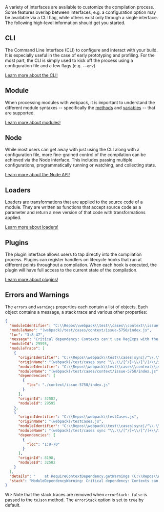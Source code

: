 

A variety of interfaces are available to customize the compilation process.
Some features overlap between interfaces, e.g. a configuration option may be
available via a CLI flag, while others exist only through a single interface.
The following high-level information should get you started.


## CLI

The Command Line Interface (CLI) to configure and interact with your build. It
is especially useful in the case of early prototyping and profiling. For the
most part, the CLI is simply used to kick off the process using a configuration
file and a few flags (e.g. `--env`).

[Learn more about the CLI!](/api/cli)


## Module

When processing modules with webpack, it is important to understand the
different module syntaxes -- specifically the [methods](/api/module-methods)
and [variables](/api/module-variables) -- that are supported.

[Learn more about modules!](/api/module-methods)


## Node

While most users can get away with just using the CLI along with a
configuration file, more fine-grained control of the compilation can be
achieved via the Node interface. This includes passing multiple configurations,
programmatically running or watching, and collecting stats.

[Learn more about the Node API!](/api/node)


## Loaders

Loaders are transformations that are applied to the source code of a module.
They are written as functions that accept source code as a parameter and return
a new version of that code with transformations applied.

[Learn more about loaders!](/api/loaders)


## Plugins

The plugin interface allows users to tap directly into the compilation process.
Plugins can register handlers on lifecycle hooks that run at different points
throughout a compilation. When each hook is executed, the plugin will have full
access to the current state of the compilation.

[Learn more about plugins!](/api/plugins)


## Errors and Warnings

The `errors` and `warnings` properties each contain a list of objects. Each object contains a message, a stack trace and various other properties:
```json
{
  "moduleIdentifier": "C:\\Repos\\webpack\\test\\cases\\context\\issue-5750\\index.js",
  "moduleName": "(webpack)/test/cases/context/issue-5750/index.js",
  "loc": "3:8-47",
  "message": "Critical dependency: Contexts can't use RegExps with the 'g' or 'y' flags.",
  "moduleId": 29595,
  "moduleTrace": [
    {
      "originIdentifier": "C:\\Repos\\webpack\\test\\cases|sync|/^\\.\\/[^/]+\\/[^/]+\\/index\\.js$/",
      "originName": "(webpack)/test/cases sync ^\\.\\/[^/]+\\/[^/]+\\/index\\.js$",
      "moduleIdentifier": "C:\\Repos\\webpack\\test\\cases\\context\\issue-5750\\index.js",
      "moduleName": "(webpack)/test/cases/context/issue-5750/index.js",
      "dependencies": [
        {
          "loc": "./context/issue-5750/index.js"
        }
      ],
      "originId": 32582,
      "moduleId": 29595
    },
    {
      "originIdentifier": "C:\\Repos\\webpack\\testCases.js",
      "originName": "(webpack)/testCases.js",
      "moduleIdentifier": "C:\\Repos\\webpack\\test\\cases|sync|/^\\.\\/[^/]+\\/[^/]+\\/index\\.js$/",
      "moduleName": "(webpack)/test/cases sync ^\\.\\/[^/]+\\/[^/]+\\/index\\.js$",
      "dependencies": [
        {
          "loc": "1:0-70"
        }
      ],
      "originId": 8198,
      "moduleId": 32582
    }
  ],
  "details": "    at RequireContextDependency.getWarnings (C:\\Repos\\webpack\\lib\\dependencies\\ContextDependency.js:79:5)\n    at Compilation.reportDependencyErrorsAndWarnings (C:\\Repos\\webpack\\lib\\Compilation.js:1727:24)\n    at C:\\Repos\\webpack\\lib\\Compilation.js:1467:10\n    at _next2 (<anonymous>:16:1)\n    at eval (<anonymous>:42:1)\n    at C:\\Repos\\webpack\\node_modules\\neo-async\\async.js:2830:7\n    at Object.each (C:\\Repos\\webpack\\node_modules\\neo-async\\async.js:2850:39)\n    at C:\\Repos\\webpack\\lib\\FlagDependencyExportsPlugin.js:219:18\n    at C:\\Repos\\webpack\\node_modules\\neo-async\\async.js:2830:7\n    at Object.each (C:\\Repos\\webpack\\node_modules\\neo-async\\async.js:2850:39)\n    at C:\\Repos\\webpack\\lib\\FlagDependencyExportsPlugin.js:40:16\n    at Hook.eval [as callAsync] (<anonymous>:38:1)\n    at Hook.CALL_ASYNC_DELEGATE [as _callAsync] (C:\\Repos\\tapable\\lib\\Hook.js:18:14)\n    at Compilation.finish (C:\\Repos\\webpack\\lib\\Compilation.js:1462:28)\n    at C:\\Repos\\webpack\\lib\\Compiler.js:909:18\n    at processTicksAndRejections (internal/process/task_queues.js:75:11)\n",
  "stack": "ModuleDependencyWarning: Critical dependency: Contexts can't use RegExps with the 'g' or 'y' flags.\n    at Compilation.reportDependencyErrorsAndWarnings (C:\\Repos\\webpack\\lib\\Compilation.js:1732:23)\n    at C:\\Repos\\webpack\\lib\\Compilation.js:1467:10\n    at _next2 (<anonymous>:16:1)\n    at eval (<anonymous>:42:1)\n    at C:\\Repos\\webpack\\node_modules\\neo-async\\async.js:2830:7\n    at Object.each (C:\\Repos\\webpack\\node_modules\\neo-async\\async.js:2850:39)\n    at C:\\Repos\\webpack\\lib\\FlagDependencyExportsPlugin.js:219:18\n    at C:\\Repos\\webpack\\node_modules\\neo-async\\async.js:2830:7\n    at Object.each (C:\\Repos\\webpack\\node_modules\\neo-async\\async.js:2850:39)\n    at C:\\Repos\\webpack\\lib\\FlagDependencyExportsPlugin.js:40:16\n    at Hook.eval [as callAsync] (<anonymous>:38:1)\n    at Hook.CALL_ASYNC_DELEGATE [as _callAsync] (C:\\Repos\\tapable\\lib\\Hook.js:18:14)\n    at Compilation.finish (C:\\Repos\\webpack\\lib\\Compilation.js:1462:28)\n    at C:\\Repos\\webpack\\lib\\Compiler.js:909:18\n    at processTicksAndRejections (internal/process/task_queues.js:75:11)\n"
}
```
W> Note that the stack traces are removed when `errorStack: false` is passed to the `toJson` method. The `errorStack` option is set to `true` by default.
